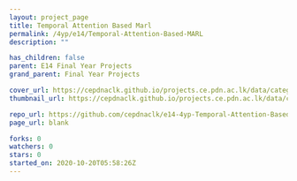 ```yaml
---
layout: project_page
title: Temporal Attention Based Marl
permalink: /4yp/e14/Temporal-Attention-Based-MARL
description: ""

has_children: false
parent: E14 Final Year Projects
grand_parent: Final Year Projects

cover_url: https://cepdnaclk.github.io/projects.ce.pdn.ac.lk/data/categories/4yp/cover_page.jpg
thumbnail_url: https://cepdnaclk.github.io/projects.ce.pdn.ac.lk/data/categories/4yp/thumbnail.jpg

repo_url: https://github.com/cepdnaclk/e14-4yp-Temporal-Attention-Based-MARL
page_url: blank

forks: 0
watchers: 0
stars: 0
started_on: 2020-10-20T05:58:26Z
---
```



